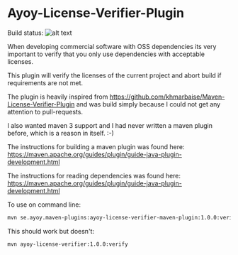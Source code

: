 # Ayoy-License-Verifier-Plugin

Build status: 
![alt text](https://travis-ci.org/AyoyAB/Ayoy-Maven-License-Verifier-Plugin.svg?branch=master "CI status")

When developing commercial software with OSS dependencies its
very important to verify that you only use dependencies with
acceptable licenses.

This plugin will verify the licenses of the current 
project and abort build if requirements are not met.

The plugin is heavily inspired from 
https://github.com/khmarbaise/Maven-License-Verifier-Plugin
and was build simply because I could not get any
attention to pull-requests. 

I also wanted maven 3 support and I had never written
a maven plugin before, which is a reason in itself. :-)

The instructions for building a maven plugin was found
here: 
https://maven.apache.org/guides/plugin/guide-java-plugin-development.html

The instructions for reading dependencies was found
here:
https://maven.apache.org/guides/plugin/guide-java-plugin-development.html

To use on command line:
```bash
mvn se.ayoy.maven-plugins:ayoy-license-verifier-maven-plugin:1.0.0:verify
```

This should work but doesn't:
```bash
mvn ayoy-license-verifier:1.0.0:verify
```
